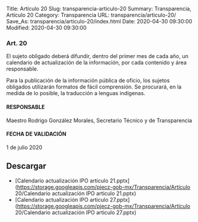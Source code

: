 Title: Artículo 20
Slug: transparencia-articulo-20
Summary: Transparencia, Artículo 20
Category: Transparencia
URL: transparencia/articulo-20/
Save_As: transparencia/articulo-20/index.html
Date: 2020-04-30 09:30:00
Modified: 2020-04-30 09:30:00


### Art. 20

El sujeto obligado deberá difundir, dentro del primer mes de cada año, un calendario de actualización de la información, por cada contenido y área responsable.

Para la publicación de la información pública de oficio, los sujetos obligados utilizarán formatos de fácil comprensión. Se procurará, en la medida de lo posible, la traducción a lenguas indígenas.

#### RESPONSABLE

Maestro Rodrigo González Morales, Secretario Técnico y de Transparencia

#### FECHA DE VALIDACIÓN

1 de julio 2020


## Descargar


* [Calendario actualización IPO articulo 21.pptx](https://storage.googleapis.com/pjecz-gob-mx/Transparencia/Artículo 20/Calendario actualización IPO articulo 21.pptx)
* [Calendario actualización IPO articulo 27.pptx](https://storage.googleapis.com/pjecz-gob-mx/Transparencia/Artículo 20/Calendario actualización IPO articulo 27.pptx)


